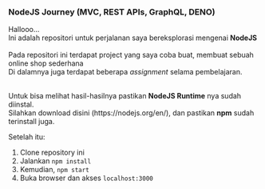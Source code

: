 ### NodeJS Journey (MVC, REST APIs, GraphQL, DENO)

Hallooo...<br>
Ini adalah repositori untuk perjalanan saya bereksplorasi mengenai <strong>NodeJS</strong><br>
<br>
Pada repositori ini terdapat project yang saya coba buat, membuat sebuah online shop sederhana<br>
Di dalamnya juga terdapat beberapa <em>assignment</em> selama pembelajaran. <br>

<br>
Untuk bisa melihat hasil-hasilnya pastikan <strong>NodeJS Runtime</strong> nya sudah diinstal. <br>
Silahkan download disini (https://nodejs.org/en/), dan pastikan <strong>npm</strong> sudah terinstall juga.<br>

Setelah itu: <br>
1. Clone repository ini
2. Jalankan ```npm install ```
3. Kemudian, ```npm start```
4. Buka browser dan akses ```localhost:3000```
